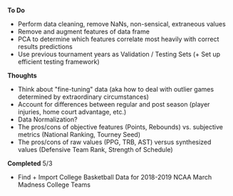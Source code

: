 **To Do**
- Perform data cleaning, remove NaNs, non-sensical, extraneous values
- Remove and augment features  of data frame
- PCA to determine which features correlate most heavily with correct results predictions
- Use previous tournament years as Validation / Testing Sets (+ Set up efficient testing framework)

**Thoughts**
- Think about "fine-tuning" data (aka how to deal with outlier games determined by extraordinary circumstances)
- Account for differences between regular and post season (player injuries, home court advantage, etc.)
- Data Normalization?
- The pros/cons of objective features (Points, Rebounds) vs. subjective metrics (National Ranking, Tourney Seed)
- The pros/cons of raw values (PPG, TRB, AST) versus synthesized values (Defensive Team Rank, Strength of Schedule)

**Completed**
5/3
- Find + Import College Basketball Data for 2018-2019 NCAA March Madness College Teams
